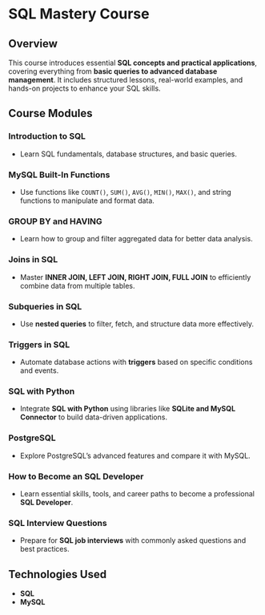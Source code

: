 #  SQL Mastery Course

##  Overview  
This course introduces essential **SQL concepts and practical applications**, covering everything from **basic queries to advanced database management**. It includes structured lessons, real-world examples, and hands-on projects to enhance your SQL skills.  

##  Course Modules  

###  Introduction to SQL  
- Learn SQL fundamentals, database structures, and basic queries.  

###  MySQL Built-In Functions  
- Use functions like `COUNT()`, `SUM()`, `AVG()`, `MIN()`, `MAX()`, and string functions to manipulate and format data.  

###  GROUP BY and HAVING  
- Learn how to group and filter aggregated data for better data analysis.  

###  Joins in SQL  
- Master **INNER JOIN, LEFT JOIN, RIGHT JOIN, FULL JOIN** to efficiently combine data from multiple tables.  

###  Subqueries in SQL  
- Use **nested queries** to filter, fetch, and structure data more effectively.  

###  Triggers in SQL  
- Automate database actions with **triggers** based on specific conditions and events.  

###  SQL with Python  
- Integrate **SQL with Python** using libraries like **SQLite and MySQL Connector** to build data-driven applications.  

###  PostgreSQL  
- Explore PostgreSQL’s advanced features and compare it with MySQL.  

###  How to Become an SQL Developer  
- Learn essential skills, tools, and career paths to become a professional **SQL Developer**.  

###  SQL Interview Questions  
- Prepare for **SQL job interviews** with commonly asked questions and best practices.  

##  Technologies Used  
-  **SQL**  
-  **MySQL**  




